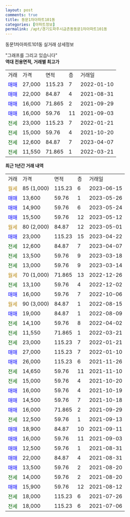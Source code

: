 ```yaml
---
layout: post
comments: true
title: 동문1차아파트101동
categories: [아파트정보]
permalink: /apt/경기도파주시금촌동동문1차아파트101동
---
```


동문1차아파트101동 실거래 상세정보

<script type="text/javascript">
  google.charts.load('current', {'packages':['line', 'corechart']});
  google.charts.setOnLoadCallback(drawChart);

  function drawChart() {
    var data = new google.visualization.DataTable();
    data.addColumn('date', '거래일');
    data.addColumn('number', "매매");
    data.addColumn('number', "전세");
    data.addColumn('number', "전매");

    data.addRows([[new Date(Date.parse("2023-06-15")), null, null, null], [new Date(Date.parse("2023-05-26")), 13600, null, null], [new Date(Date.parse("2023-05-24")), 14900, null, null], [new Date(Date.parse("2023-05-12")), 15500, null, null], [new Date(Date.parse("2023-05-01")), null, null, null], [new Date(Date.parse("2023-04-22")), 23000, null, null], [new Date(Date.parse("2023-04-07")), null, 12600, null], [new Date(Date.parse("2023-03-18")), null, 13500, null], [new Date(Date.parse("2023-03-14")), null, 13000, null], [new Date(Date.parse("2022-12-26")), null, null, null], [new Date(Date.parse("2022-12-02")), null, 13100, null], [new Date(Date.parse("2022-10-06")), 16000, null, null], [new Date(Date.parse("2022-08-15")), null, null, null], [new Date(Date.parse("2022-08-09")), 19000, null, null], [new Date(Date.parse("2022-04-02")), null, 14100, null], [new Date(Date.parse("2022-03-21")), null, 11550, null], [new Date(Date.parse("2022-01-21")), null, 23000, null], [new Date(Date.parse("2022-01-10")), 27000, null, null], [new Date(Date.parse("2021-11-26")), 26000, null, null], [new Date(Date.parse("2021-11-10")), null, 14650, null], [new Date(Date.parse("2021-10-20")), null, 15000, null], [new Date(Date.parse("2021-10-19")), 16000, null, null], [new Date(Date.parse("2021-10-18")), 14500, null, null], [new Date(Date.parse("2021-09-29")), 16000, null, null], [new Date(Date.parse("2021-09-13")), null, 12500, null], [new Date(Date.parse("2021-09-11")), 18900, null, null], [new Date(Date.parse("2021-09-03")), 16000, null, null], [new Date(Date.parse("2021-08-31")), 12500, null, null], [new Date(Date.parse("2021-08-31")), 22000, null, null], [new Date(Date.parse("2021-08-20")), 13500, null, null], [new Date(Date.parse("2021-08-20")), null, 14000, null], [new Date(Date.parse("2021-08-12")), 15900, null, null], [new Date(Date.parse("2021-07-26")), null, 18000, null], [new Date(Date.parse("2021-07-06")), null, 18000, null]]);

    var options = {
      hAxis: {
        format: 'yyyy/MM/dd'
      },    
      lineWidth: 0,
      pointsVisible: true,    
      title: '최근 1년간 유형별 실거래가 분포',
      legend: { position: 'bottom' }
    };

    var formatter = new google.visualization.NumberFormat({pattern:'###,###'} );
    formatter.format(data, 1);
    formatter.format(data, 2);
    
    setTimeout(function() {
        var chart = new google.visualization.LineChart(document.getElementById('columnchart_material'));
        chart.draw(data, (options));
        document.getElementById('loading').style.display = 'none';
    }, 200);
  }
</script>


<div id="loading" style="z-index:20; display: block; margin-left: 0px">"그래프를 그리고 있습니다"</div>
<div id="columnchart_material" style="width: 95%; margin-left: 0px; display: block"></div>
<!-- contents start -->
<b>역대 전용면적, 거래별 최고가</b>
<table class="sortable">
    <tr>
      <td>거래</td>
      <td>가격</td>
      <td>면적</td>
      <td>층</td>
      <td>거래일</td>
    </tr>
        <tr>
          <td><a style="color: blue">매매</a></td>
          <td>27,000</td>
          <td>115.23</td>
          <td>7</td>
          <td>2022-01-10</td>
        </tr>            <tr>
          <td><a style="color: blue">매매</a></td>
          <td>22,000</td>
          <td>84.87</td>
          <td>4</td>
          <td>2021-08-31</td>
        </tr>            <tr>
          <td><a style="color: blue">매매</a></td>
          <td>16,000</td>
          <td>71.865</td>
          <td>2</td>
          <td>2021-09-29</td>
        </tr>            <tr>
          <td><a style="color: blue">매매</a></td>
          <td>16,000</td>
          <td>59.76</td>
          <td>11</td>
          <td>2021-09-03</td>
        </tr>        
        <tr>
              <td><a style="color: darkgreen">전세</a></td>
              <td>23,000</td>
              <td>115.23</td>
              <td>7</td>
              <td>2022-01-21</td>
            </tr>            <tr>
              <td><a style="color: darkgreen">전세</a></td>
              <td>15,000</td>
              <td>59.76</td>
              <td>4</td>
              <td>2021-10-20</td>
            </tr>            <tr>
              <td><a style="color: darkgreen">전세</a></td>
              <td>12,600</td>
              <td>84.87</td>
              <td>7</td>
              <td>2023-04-07</td>
            </tr>            <tr>
              <td><a style="color: darkgreen">전세</a></td>
              <td>11,550</td>
              <td>71.865</td>
              <td>1</td>
              <td>2022-03-21</td>
            </tr>        
    
</table>

<b>최근 1년간 거래 내역</b>

<table class="sortable">
    <tr>
      <td>거래</td>
      <td>가격</td>
      <td>면적</td>
      <td>층</td>
      <td>거래일</td>
    </tr>
    <tr>
      <td><a style="color: darkgoldenrod">월세</a></td>
      <td>85 (1,000)</td>
      <td>115.23</td>
      <td>6</td>
      <td>2023-06-15</td>
    </tr>          <tr>
      <td><a style="color: blue">매매</a></td>
      <td>13,600</td>
      <td>59.76</td>
      <td>1</td>
      <td>2023-05-26</td>
    </tr>          <tr>
      <td><a style="color: blue">매매</a></td>
      <td>14,900</td>
      <td>59.76</td>
      <td>6</td>
      <td>2023-05-24</td>
    </tr>          <tr>
      <td><a style="color: blue">매매</a></td>
      <td>15,500</td>
      <td>59.76</td>
      <td>12</td>
      <td>2023-05-12</td>
    </tr>          <tr>
      <td><a style="color: darkgoldenrod">월세</a></td>
      <td>80 (2,000)</td>
      <td>84.87</td>
      <td>12</td>
      <td>2023-05-01</td>
    </tr>          <tr>
      <td><a style="color: blue">매매</a></td>
      <td>23,000</td>
      <td>115.23</td>
      <td>15</td>
      <td>2023-04-22</td>
    </tr>          <tr>
      <td><a style="color: darkgreen">전세</a></td>
      <td>12,600</td>
      <td>84.87</td>
      <td>7</td>
      <td>2023-04-07</td>
    </tr>          <tr>
      <td><a style="color: darkgreen">전세</a></td>
      <td>13,500</td>
      <td>59.76</td>
      <td>9</td>
      <td>2023-03-18</td>
    </tr>          <tr>
      <td><a style="color: darkgreen">전세</a></td>
      <td>13,000</td>
      <td>59.76</td>
      <td>9</td>
      <td>2023-03-14</td>
    </tr>          <tr>
      <td><a style="color: darkgoldenrod">월세</a></td>
      <td>70 (1,000)</td>
      <td>71.865</td>
      <td>13</td>
      <td>2022-12-26</td>
    </tr>          <tr>
      <td><a style="color: darkgreen">전세</a></td>
      <td>13,100</td>
      <td>59.76</td>
      <td>4</td>
      <td>2022-12-02</td>
    </tr>          <tr>
      <td><a style="color: blue">매매</a></td>
      <td>16,000</td>
      <td>59.76</td>
      <td>7</td>
      <td>2022-10-06</td>
    </tr>          <tr>
      <td><a style="color: darkgoldenrod">월세</a></td>
      <td>90 (3,000)</td>
      <td>84.87</td>
      <td>1</td>
      <td>2022-08-15</td>
    </tr>          <tr>
      <td><a style="color: blue">매매</a></td>
      <td>19,000</td>
      <td>84.87</td>
      <td>1</td>
      <td>2022-08-09</td>
    </tr>          <tr>
      <td><a style="color: darkgreen">전세</a></td>
      <td>14,100</td>
      <td>59.76</td>
      <td>8</td>
      <td>2022-04-02</td>
    </tr>          <tr>
      <td><a style="color: darkgreen">전세</a></td>
      <td>11,550</td>
      <td>71.865</td>
      <td>1</td>
      <td>2022-03-21</td>
    </tr>          <tr>
      <td><a style="color: darkgreen">전세</a></td>
      <td>23,000</td>
      <td>115.23</td>
      <td>7</td>
      <td>2022-01-21</td>
    </tr>          <tr>
      <td><a style="color: blue">매매</a></td>
      <td>27,000</td>
      <td>115.23</td>
      <td>7</td>
      <td>2022-01-10</td>
    </tr>          <tr>
      <td><a style="color: blue">매매</a></td>
      <td>26,000</td>
      <td>115.23</td>
      <td>6</td>
      <td>2021-11-26</td>
    </tr>          <tr>
      <td><a style="color: darkgreen">전세</a></td>
      <td>14,650</td>
      <td>59.76</td>
      <td>11</td>
      <td>2021-11-10</td>
    </tr>          <tr>
      <td><a style="color: darkgreen">전세</a></td>
      <td>15,000</td>
      <td>59.76</td>
      <td>4</td>
      <td>2021-10-20</td>
    </tr>          <tr>
      <td><a style="color: blue">매매</a></td>
      <td>16,000</td>
      <td>59.76</td>
      <td>4</td>
      <td>2021-10-19</td>
    </tr>          <tr>
      <td><a style="color: blue">매매</a></td>
      <td>14,500</td>
      <td>59.76</td>
      <td>7</td>
      <td>2021-10-18</td>
    </tr>          <tr>
      <td><a style="color: blue">매매</a></td>
      <td>16,000</td>
      <td>71.865</td>
      <td>2</td>
      <td>2021-09-29</td>
    </tr>          <tr>
      <td><a style="color: darkgreen">전세</a></td>
      <td>12,500</td>
      <td>59.76</td>
      <td>1</td>
      <td>2021-09-13</td>
    </tr>          <tr>
      <td><a style="color: blue">매매</a></td>
      <td>18,900</td>
      <td>84.87</td>
      <td>10</td>
      <td>2021-09-11</td>
    </tr>          <tr>
      <td><a style="color: blue">매매</a></td>
      <td>16,000</td>
      <td>59.76</td>
      <td>11</td>
      <td>2021-09-03</td>
    </tr>          <tr>
      <td><a style="color: blue">매매</a></td>
      <td>12,500</td>
      <td>59.76</td>
      <td>1</td>
      <td>2021-08-31</td>
    </tr>          <tr>
      <td><a style="color: blue">매매</a></td>
      <td>22,000</td>
      <td>84.87</td>
      <td>4</td>
      <td>2021-08-31</td>
    </tr>          <tr>
      <td><a style="color: blue">매매</a></td>
      <td>13,500</td>
      <td>59.76</td>
      <td>2</td>
      <td>2021-08-20</td>
    </tr>          <tr>
      <td><a style="color: darkgreen">전세</a></td>
      <td>14,000</td>
      <td>59.76</td>
      <td>2</td>
      <td>2021-08-20</td>
    </tr>          <tr>
      <td><a style="color: blue">매매</a></td>
      <td>15,900</td>
      <td>59.76</td>
      <td>12</td>
      <td>2021-08-12</td>
    </tr>          <tr>
      <td><a style="color: darkgreen">전세</a></td>
      <td>18,000</td>
      <td>115.23</td>
      <td>6</td>
      <td>2021-07-26</td>
    </tr>          <tr>
      <td><a style="color: darkgreen">전세</a></td>
      <td>18,000</td>
      <td>115.23</td>
      <td>6</td>
      <td>2021-07-06</td>
    </tr>      </table>
<!-- contents end -->    

